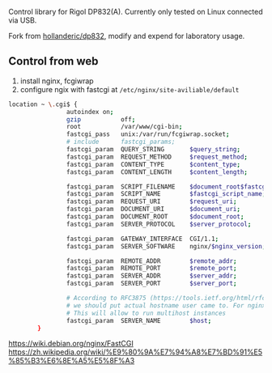 Control library for Rigol DP832(A). Currently only tested on Linux connected
via USB.

Fork from [hollanderic/dp832](https://github.com/hollanderic/dp832), modify and
expend for laboratory usage.

## Control from web
1. install nginx, fcgiwrap
2. configure ngix with fastcgi at `/etc/nginx/site-aviliable/default`
```bash
location ~ \.cgi$ {
                autoindex on;
                gzip           off;
                root           /var/www/cgi-bin;
                fastcgi_pass   unix:/var/run/fcgiwrap.socket;
                # include      fastcgi_params;
                fastcgi_param  QUERY_STRING       $query_string;
                fastcgi_param  REQUEST_METHOD     $request_method;
                fastcgi_param  CONTENT_TYPE       $content_type;
                fastcgi_param  CONTENT_LENGTH     $content_length;

                fastcgi_param  SCRIPT_FILENAME    $document_root$fastcgi_script_name;
                fastcgi_param  SCRIPT_NAME        $fastcgi_script_name;
                fastcgi_param  REQUEST_URI        $request_uri;
                fastcgi_param  DOCUMENT_URI       $document_uri;
                fastcgi_param  DOCUMENT_ROOT      $document_root;
                fastcgi_param  SERVER_PROTOCOL    $server_protocol;

                fastcgi_param  GATEWAY_INTERFACE  CGI/1.1;
                fastcgi_param  SERVER_SOFTWARE    nginx/$nginx_version;

                fastcgi_param  REMOTE_ADDR        $remote_addr;
                fastcgi_param  REMOTE_PORT        $remote_port;
                fastcgi_param  SERVER_ADDR        $server_addr;
                fastcgi_param  SERVER_PORT        $server_port;

                # According to RFC3875 (https://tools.ietf.org/html/rfc3875#section-4.1.14) in SERVER_NAME
                # we should put actual hostname user came to. For nginx it is in $host
                # This will allow to run multihost instances
                fastcgi_param  SERVER_NAME        $host;
        }
```



https://wiki.debian.org/nginx/FastCGI
https://zh.wikipedia.org/wiki/%E9%80%9A%E7%94%A8%E7%BD%91%E5%85%B3%E6%8E%A5%E5%8F%A3
